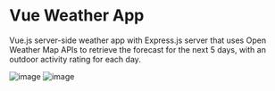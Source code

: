 # Vue Weather App
Vue.js server-side weather app with Express.js server that uses Open Weather Map APIs to retrieve the forecast for the next 5 days, with an outdoor activity rating for each day.

![image](https://github.com/tmoroney/vue-weather-app/assets/72154813/547870e1-1621-49ee-ae92-5afaa1939a89)
![image](https://github.com/tmoroney/vue-weather-app/assets/72154813/cb9e12e0-36f8-4391-9714-1853a49724a5)

